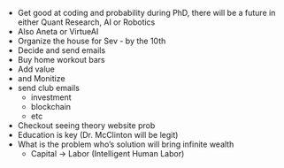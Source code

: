 - Get good at coding and probability during PhD, there will be a future in either Quant Research, AI or Robotics
- Also Aneta or VirtueAI
- Organize the house for Sev - by the 10th
- Decide and send emails
- Buy home workout bars
- Add value
- and Monitize
- send club emails
    - investment
    - blockchain
    - etc
- Checkout seeing theory website prob
- Education is key (Dr. McClinton will be legit)
- What is the problem who’s solution will bring infinite wealth
    - Capital -> Labor (Intelligent Human Labor) 
